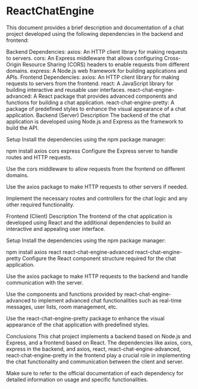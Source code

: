 # ReactChatEngine
This document provides a brief description and documentation of a chat project developed using the following dependencies in the backend and frontend:

Backend Dependencies:
axios: An HTTP client library for making requests to servers.
cors: An Express middleware that allows configuring Cross-Origin Resource Sharing (CORS) headers to enable requests from different domains.
express: A Node.js web framework for building applications and APIs.
Frontend Dependencies:
axios: An HTTP client library for making requests to servers from the frontend.
react: A JavaScript library for building interactive and reusable user interfaces.
react-chat-engine-advanced: A React package that provides advanced components and functions for building a chat application.
react-chat-engine-pretty: A package of predefined styles to enhance the visual appearance of a chat application.
Backend (Server)
Description
The backend of the chat application is developed using Node.js and Express as the framework to build the API.

Setup
Install the dependencies using the npm package manager:

npm install axios cors express
Configure the Express server to handle routes and HTTP requests.

Use the cors middleware to allow requests from the frontend on different domains.

Use the axios package to make HTTP requests to other servers if needed.

Implement the necessary routes and controllers for the chat logic and any other required functionality.

Frontend (Client)
Description
The frontend of the chat application is developed using React and the additional dependencies to build an interactive and appealing user interface.

Setup
Install the dependencies using the npm package manager:

npm install axios react react-chat-engine-advanced react-chat-engine-pretty
Configure the React component structure required for the chat application.

Use the axios package to make HTTP requests to the backend and handle communication with the server.

Use the components and functions provided by react-chat-engine-advanced to implement advanced chat functionalities such as real-time messages, user lists, room management, etc.

Use the react-chat-engine-pretty package to enhance the visual appearance of the chat application with predefined styles.

Conclusions
This chat project implements a backend based on Node.js and Express, and a frontend based on React. The dependencies like axios, cors, express in the backend, and axios, react, react-chat-engine-advanced, react-chat-engine-pretty in the frontend play a crucial role in implementing the chat functionality and communication between the client and server.

Make sure to refer to the official documentation of each dependency for detailed information on usage and specific functionalities.
